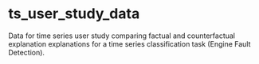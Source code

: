 # ts_user_study_data
Data for time series user study comparing factual and counterfactual explanation explanations for a time series classification task (Engine Fault Detection). 
